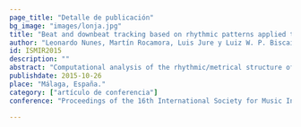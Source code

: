 ```yaml
---
page_title: "Detalle de publicación"
bg_image: "images/lonja.jpg" 
title: "Beat and downbeat tracking based on rhythmic patterns applied to the uruguayan candombe drumming."  
author: "Leonardo Nunes, Martín Rocamora, Luis Jure y Luiz W. P. Biscainho"  
id: ISMIR2015
description: ""  
abstract: "Computational analysis of the rhythmic/metrical structure of music from recorded audio is a hot research topic in music information retrieval. Recent research has explored the explicit modeling of characteristic rhythmic patterns as a way to improve upon existing beat--tracking algorithms, which typically fail on dealing with syncopated or polyrhythmic music. This work takes the Uruguayan Candombe drumming (an afro--rooted rhythm from Latin America) as a case study. After analyzing the aspects that make this music genre troublesome for usual algorithmic approaches and describing its basic rhythmic patterns, the paper proposes a supervised scheme for rhythmic pattern tracking that aims at finding the metric structure from a Candombe recording, including beat and downbeat phases. Then it evaluates and compares the performance of the method with those of general--purpose beat--tracking algorithms through a set of experiments involving a database of annotated recordings totaling over two hours of audio. The results of this work reinforce the advantages of tracking rhythmic patterns (possibly learned from annotated music) when it comes to automatically following complex rhythms. A software implementation of the proposal as well as the annotated database utilized are available to the research community with the publication of this paper."  
publishdate: 2015-10-26  
place: "Málaga, España."  
category: ["artículo de conferencia"]  
conference: "Proceedings of the 16th International Society for Music Information Retrieval Conference (ISMIR 2015)"  

---
```


